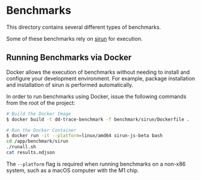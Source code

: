 # Benchmarks

This directory contains several different types of benchmarks.

Some of these benchmarks rely on [sirun](https://github.com/DataDog/sirun/) for execution.

## Running Benchmarks via Docker

Docker allows the execution of benchmarks without needing to install and configure your development environment. For example, package installation and installation of sirun is performed automatically.

In order to run benchmarks using Docker, issue the following commands from the root of the project:

```sh
# Build the Docker Image
$ docker build -t dd-trace-benchmark -f benchmark/sirun/Dockerfile .

# Run the Docker Container
$ docker run -it --platform=linux/amd64 sirun-js-beta bash
cd /app/benchmark/sirun
./runall.sh
cat results.ndjson
```

The `--platform` flag is required when running benchmarks on a non-x86 system, such as a macOS computer with the M1 chip.
